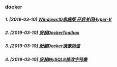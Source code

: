 ### docker

##### 1. [2019-03-10] [Windows10家庭版 开启关闭Hyper-V](https://github.com/shaozhenzhou/docker/edit/master/notes/1.md)
##### 2. [2019-03-10] [安装DockerToolbox](https://github.com/shaozhenzhou/docker/edit/master/notes/2.md)
##### 3. [2019-03-10] [配置Docker镜像加速](https://github.com/shaozhenzhou/docker/edit/master/notes/3.md)
##### 4. [2019-03-10] [安装MySQL8修改字符集](https://github.com/shaozhenzhou/docker/edit/master/notes/4.md)
